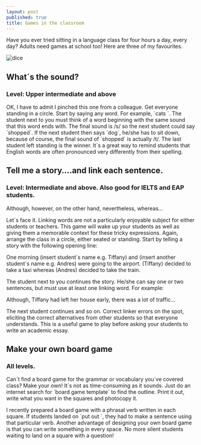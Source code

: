 ```yaml
---
layout: post
published: true
title: Games in the classroom
---
```



Have you ever tried sitting in a language class for four hours a day, every day? Adults need games at school too! Here are three of my favourites. 

![dice]({{site.baseurl}}/media/dice.jpg)

## **What´s the sound?**

### Level: Upper intermediate and above

OK, I have to admit I pinched this one from a colleague. Get everyone standing in a circle. Start by saying any word. For example, ´cats ´. The student next to you must think of a word beginning with the same sound that this word ends with. The final sound is /s/ so the next student could say ´shopped´. If the next student then says ´dog´, he/she has to sit down, because of course, the final sound of ´shopped´ is actually /t/. The last student left standing is the winner. It´s a great way to remind students that English words are often pronounced very differently from their spelling.

## Tell me a story….and link each sentence.

### Level: Intermediate and above. Also good for IELTS and EAP students.

Although, however, on the other hand, nevertheless, whereas…

Let´s face it. Linking words are not a particularly enjoyable subject for either students or teachers. This game will wake up your students as well as giving them a memorable context for these tricky expressions. Again, arrange the class in a circle, either seated or standing. Start by telling a story with the following opening line:

One morning (insert student´s name e.g. Tiffany) and (insert another student´s name e.g. Andres) were going to the airport. (Tiffany) decided to take a taxi whereas (Andres) decided to take the train.

The student next to you continues the story. He/she can say one or two sentences, but must use at least one linking word. For example:

Although, Tiffany had left her house early, there was a lot of traffic…

The next student continues and so on. Correct linker errors on the spot, eliciting the correct alternatives from other students so that everyone understands. This is a useful game to play before asking your students to write an academic essay.
## Make your own board game
### All levels.

Can´t find a board game for the grammar or vocabulary you´ve covered class? Make your own! It´s not as time-consuming as it sounds. Just do an internet search for ´board game template´ to find the outline. Print it out, write what you want in the squares and photocopy it. 

I recently prepared a board game with a phrasal verb written in each square. If students landed on ´put out ´, they had to make a sentence using that particular verb. Another advantage of designing your own board game is that you can write something in every space. No more silent students waiting to land on a square with a question!
